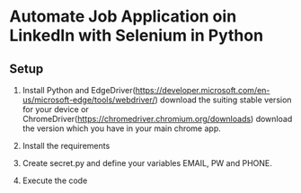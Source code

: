 # Automate Job Application oin LinkedIn with Selenium in Python

## Setup

1. Install Python and EdgeDriver(<https://developer.microsoft.com/en-us/microsoft-edge/tools/webdriver/>) download the suiting stable version for your device or ChromeDriver(<https://chromedriver.chromium.org/downloads>) download the version which you have in your main chrome app.

2. Install the requirements

3. Create secret.py and define your variables EMAIL, PW and PHONE.

4. Execute the code
